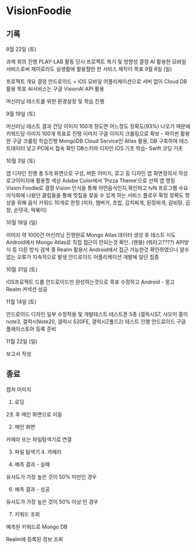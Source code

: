 # VisionFoodie

## 기록

8월 22일 (토)

과제 회의 진행
PLAY-LAB 활동 당시 프로젝트 복기 및 방향성 결정
AI 활용한 모바일 서비스로써 재미로라도 실생활에 활용할만 한 서비스 제작이 목표
9월 6일 (일)

프로젝트 개요 결정
안드로이드 + iOS 모바일 어플리케이션으로 서버 없이 Cloud DB활용 목표
AI서비스는 구글 VisionAI API 활용

머신러닝 테스트를 위한 환경설정 및 학습 진행


9월 19일 (토)

머신러닝 테스트 결과 건당 이미지 100개 정도면 어느정도 정확도(93%) 나오기 때문에 키워드당 이미지 100개 목표로 진행
이미지 구글 이미지 크롤링으로 확보 - 파이썬 활용한 구글 크롤링 학습진행
MongoDB Cloud Service인 Atlas 활용, DB 구축하여 테스트데이터 넣고 PC에서 접속 확인
DB스키마 디자인
iOS 기초 학습- Swift 코딩 기초


10월 3일 (토)

앱 디자인 진행
총 5개 화면으로 구성, 버튼 이미지, 로고 등 디자인
앱 화면정의서 작성
로고이미지에 활용할 색상 Adobe Color에서 'Pizza Theme'으로 선택
앱 명칭 Vision Foodie로 결정
Vision 인식을 통해 어떤음식인지 확인하고 tvN 프로그램 수요미식회에 나왔던 클립들을 통해 맛집을 찾을 수 있게 하는 서비스 플로우 확정
정확도 향상을 위해 음식 키워드 10개로 한정 (피자, 햄버거, 초밥, 김치찌개, 된장찌개, 갈비탕, 곱창, 순댓국, 떡볶이)


10월 18일 (일)

이미지 약 1000건 머신러닝 진행완료
Mongo Atlas 데이터 생성 후 테스트 시도
Android에서 Mongo Atlas로 직접 접근이 안되는것 확인..(멘붕)
(뭐라고????)
API방식 등 다른 방식 검색 중 Realm 활용시 Android에서 접근 가능한것 확인하였으나 알수 없는 오류가 지속적으로 발생
안드로이드 어플리케이션 개발에 일단 집중


10월 31일 (토)

iOS프로젝트 드롭
안드로이드만 완성하는것으로 목표 수정하고 Android - 몽고 Realm 커넥션 성공




11월 14일 (토)

안드로이드 디자인 일부 수정적용 및 개발테스트
테스트폰 5종 (갤럭시S7, 샤오미 홍미note3, 갤럭시Note20, 갤럭시 S20FE, 갤럭시Z폴드2) 테스트 진행
안드로이드 구글 플레이스토어 등록 준비


11월 22일 (일)

보고서 작성


## 종료

캡처 이미지
1. 로딩

 2초 후 메인 화면으로 이동

2. 메인 화면

카메라 또는 파일탐색기로 연결

3. 파일 탐색기	4. 카메라








5. 예측 결과 - 실패 

유사도가 가장 높은 것이 50% 미만인 경우

6. 예측 결과 - 성공

유사도가 가장 높은 것이 50% 이상 인 경우

7. 키워드 조회

예측된 키워드로 Mongo DB 

Realm에 등록된 정보 조회

